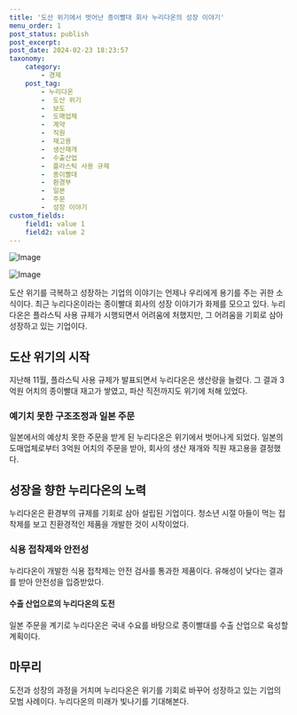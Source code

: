 ```yaml
---
title: '도산 위기에서 벗어난 종이빨대 회사 누리다온의 성장 이야기'
menu_order: 1
post_status: publish
post_excerpt: 
post_date: 2024-02-23 18:23:57
taxonomy:
    category:
        - 경제
    post_tag:
        - 누리다온
        -  도산 위기
        -  보도
        -  도매업체
        -  계약
        -  직원
        -  재고용
        -  생산재개
        -  수출산업
        -  플라스틱 사용 규제
        -  종이빨대
        -  환경부
        -  일본
        -  주문
        -  성장 이야기
custom_fields:
    field1: value 1
    field2: value 2
---
```


![Image](https://imgnews.pstatic.net/image/008/2024/02/23/0005002818_001_20240223052301023.jpg?type=w647)

![Image](https://imgnews.pstatic.net/image/008/2024/02/23/0005002818_002_20240223052301099.jpg?type=w647)

도산 위기를 극복하고 성장하는 기업의 이야기는 언제나 우리에게 용기를 주는 귀한 소식이다. 최근 누리다온이라는 종이빨대 회사의 성장 이야기가 화제를 모으고 있다. 누리다온은 플라스틱 사용 규제가 시행되면서 어려움에 처했지만, 그 어려움을 기회로 삼아 성장하고 있는 기업이다. 
## 도산 위기의 시작
지난해 11월, 플라스틱 사용 규제가 발표되면서 누리다온은 생산량을 늘렸다. 그 결과 3억원 어치의 종이빨대 재고가 쌓였고, 파산 직전까지도 위기에 처해 있었다. 
### 예기치 못한 구조조정과 일본 주문
일본에서의 예상치 못한 주문을 받게 된 누리다온은 위기에서 벗어나게 되었다. 일본의 도매업체로부터 3억원 어치의 주문을 받아, 회사의 생산 재개와 직원 재고용을 결정했다.
## 성장을 향한 누리다온의 노력
누리다온은 환경부의 규제를 기회로 삼아 설립된 기업이다. 청소년 시절 아들이 먹는 접착제를 보고 친환경적인 제품을 개발한 것이 시작이었다.
### 식용 접착제와 안전성
누리다온이 개발한 식용 접착제는 안전 검사를 통과한 제품이다. 유해성이 낮다는 결과를 받아 안전성을 입증받았다.
#### 수출 산업으로의 누리다온의 도전
일본 주문을 계기로 누리다온은 국내 수요를 바탕으로 종이빨대를 수출 산업으로 육성할 계획이다. 
## 마무리
도전과 성장의 과정을 거치며 누리다온은 위기를 기회로 바꾸어 성장하고 있는 기업의 모범 사례이다. 누리다온의 미래가 빛나기를 기대해본다.
